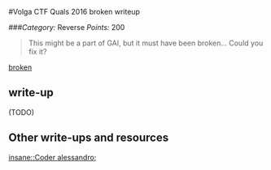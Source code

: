 #Volga CTF Quals 2016 broken writeup

###*Category:* Reverse *Points:* 200

> This might be a part of GAI, but it must have been broken... Could you fix it?

[broken](broken?raw=true)

## write-up

(TODO)

## Other write-ups and resources

[insane::Coder alessandro;](https://alessandrogar.io/ctf/volgactf-2016-quals-broken-writeup)
